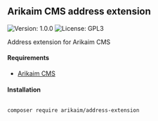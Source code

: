 ## Arikaim CMS address extension
![Version: 1.0.0](https://img.shields.io/github/release/arikaim/address-extension.svg)
![License: GPL3](https://img.shields.io/badge/License-GPLv3-blue.svg)

Address extension for Arikaim CMS

#### Requirements 
  * [Arikaim CMS](https://github.com/arikaim/arikaim)
  

#### Installation

```sh

composer require arikaim/address-extension

```
  